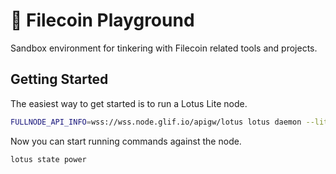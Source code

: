 # 🪷 Filecoin Playground

Sandbox environment for tinkering with Filecoin related tools and projects.

## Getting Started

The easiest way to get started is to run a Lotus Lite node.

```bash
FULLNODE_API_INFO=wss://wss.node.glif.io/apigw/lotus lotus daemon --lite
```

Now you can start running commands against the node.

```bash
lotus state power
```
